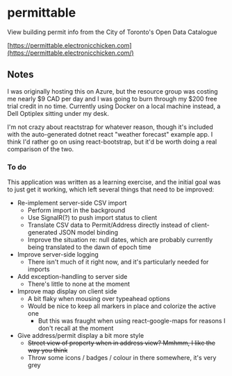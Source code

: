 # permittable
View building permit info from the City of Toronto's Open Data Catalogue

[https://permittable.electronicchicken.com](https://permittable.electronicchicken.com/)

## Notes

I was originally hosting this on Azure, but the resource group was costing me nearly $9 CAD per day and I was going to burn through my $200 free trial credit in no time. Currently using Docker on a local machine instead, a Dell Optiplex sitting under my desk.

I'm not crazy about reactstrap for whatever reason, though it's included with the auto-generated dotnet react "weather forecast" example app. I think I'd rather go on using react-bootstrap, but it'd be worth doing a real comparison of the two.

### To do
This application was written as a learning exercise, and the initial goal was to just get it working, which left several things that need to be improved:

- Re-implement server-side CSV import
  - Perform import in the background
  - Use SignalR(?) to push import status to client
  - Translate CSV data to Permit/Address directly instead of client-generated JSON model binding
  - Improve the situation re: null dates, which are probably currently being translated to the dawn of epoch time
- Improve server-side logging
  - There isn't much of it right now, and it's particularly needed for imports
- Add exception-handling to server side
  - There's little to none at the moment
- Improve map display on client side
  - A bit flaky when mousing over typeahead options
  - Would be nice to keep all markers in place and colorize the active one
    - But this was fraught when using react-google-maps for reasons I don't recall at the moment
- Give address/permit display a bit more style
  - ~~Street view of property when in address view? Mmhmm, I like the way you think~~
  - Throw some icons / badges / colour in there somewhere, it's very grey